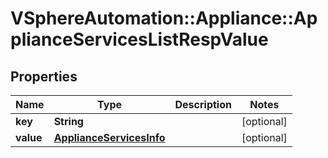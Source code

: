 # VSphereAutomation::Appliance::ApplianceServicesListRespValue

## Properties
Name | Type | Description | Notes
------------ | ------------- | ------------- | -------------
**key** | **String** |  | [optional] 
**value** | [**ApplianceServicesInfo**](ApplianceServicesInfo.md) |  | [optional] 



